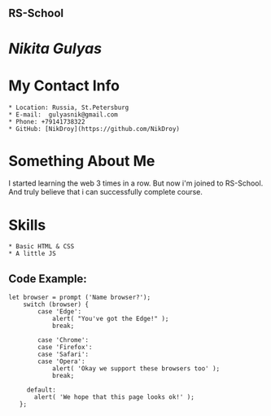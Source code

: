 ## RS-School

# *Nikita Gulyas*

# My Contact Info
    * Location: Russia, St.Petersburg
    * E-mail:  gulyasnik@gmail.com
    * Phone: +79141738322
    * GitHub: [NikDroy](https://github.com/NikDroy)

# Something About Me
I started learning the web 3 times in a row. But now i'm joined to RS-School. 
And truly believe that i can successfully complete course.
# Skills
    * Basic HTML & CSS
    * A little JS

## Code Example:
```
let browser = prompt ('Name browser?');
    switch (browser) {
        case 'Edge':
            alert( "You've got the Edge!" );
            break;

        case 'Chrome':
        case 'Firefox':
        case 'Safari':
        case 'Opera':
            alert( 'Okay we support these browsers too' );
            break;
  
     default:
       alert( 'We hope that this page looks ok!' );
   };
   ```
